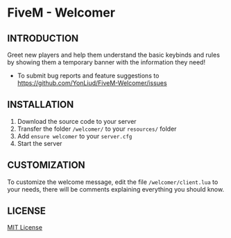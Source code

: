 # FiveM - Welcomer


INTRODUCTION
------------

Greet new players and help them understand the basic keybinds and rules by showing them a temporary banner with the information they need!

 * To submit bug reports and feature suggestions to
   https://github.com/YonLiud/FiveM-Welcomer/issues


INSTALLATION
------------

1) Download the source code to your server
2) Transfer the folder `/welcomer/` to your `resources/` folder
3) Add ``ensure welcomer`` to your `server.cfg`
4) Start the server

CUSTOMIZATION
------------

To customize the welcome message, edit the file `/welcomer/client.lua` to your needs, there will be comments explaining everything you should know.

LICENSE
-------
[MIT License](https://github.com/YonLiud/FiveM-Welcomer/blob/master/LICENSE.MD)
